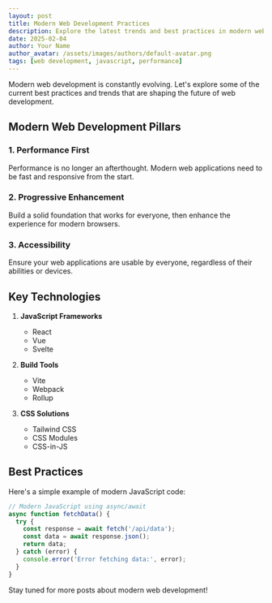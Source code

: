 ```yaml
---
layout: post
title: Modern Web Development Practices
description: Explore the latest trends and best practices in modern web development
date: 2025-02-04
author: Your Name
author_avatar: /assets/images/authors/default-avatar.png
tags: [web development, javascript, performance]
---
```


Modern web development is constantly evolving. Let's explore some of the current best practices and trends that are shaping the future of web development.

## Modern Web Development Pillars

### 1. Performance First
Performance is no longer an afterthought. Modern web applications need to be fast and responsive from the start.

### 2. Progressive Enhancement
Build a solid foundation that works for everyone, then enhance the experience for modern browsers.

### 3. Accessibility
Ensure your web applications are usable by everyone, regardless of their abilities or devices.

## Key Technologies

1. **JavaScript Frameworks**
   - React
   - Vue
   - Svelte

2. **Build Tools**
   - Vite
   - Webpack
   - Rollup

3. **CSS Solutions**
   - Tailwind CSS
   - CSS Modules
   - CSS-in-JS

## Best Practices

Here's a simple example of modern JavaScript code:

```javascript
// Modern JavaScript using async/await
async function fetchData() {
  try {
    const response = await fetch('/api/data');
    const data = await response.json();
    return data;
  } catch (error) {
    console.error('Error fetching data:', error);
  }
}
```

Stay tuned for more posts about modern web development!
